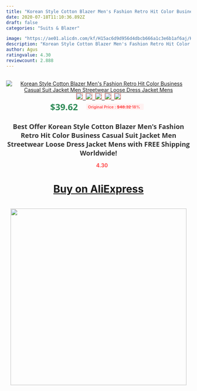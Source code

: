 ```yaml
---
title: "Korean Style Cotton Blazer Men's Fashion Retro Hit Color Business Casual Suit Jacket Men Streetwear Loose Dress Jacket Mens"
date: 2020-07-18T11:10:36.892Z
draft: false
categories: "Suits & Blazer"

image: "https://ae01.alicdn.com/kf/H15ac6d9d956d4dbcb666a1c3e6b1af6aj/Korean-Style-Cotton-Blazer-Men-s-Fashion-Retro-Hit-Color-Business-Casual-Suit-Jacket-Men-Streetwear.jpg"
description: "Korean Style Cotton Blazer Men's Fashion Retro Hit Color Business Casual Suit Jacket Men Streetwear Loose Dress Jacket Mens"
author: Agus
ratingvalue: 4.30
reviewcount: 2.888
---
```

<br>
<div style="text-align: center;">
<a href="https://s.click.aliexpress.com/e/_9zoTE9" target="_blank" rel="nofollow noopener noreferrer"><img alt="Korean Style Cotton Blazer Men's Fashion Retro Hit Color Business Casual Suit Jacket Men Streetwear Loose Dress Jacket Mens" class="magnifier-image" src="https://ae01.alicdn.com/kf/H15ac6d9d956d4dbcb666a1c3e6b1af6aj/Korean-Style-Cotton-Blazer-Men-s-Fashion-Retro-Hit-Color-Business-Casual-Suit-Jacket-Men-Streetwear.jpg_640x640.jpg">
<br>
<img style="border:1px solid salmon" src="https://ae01.alicdn.com/kf/H15ac6d9d956d4dbcb666a1c3e6b1af6aj/Korean-Style-Cotton-Blazer-Men-s-Fashion-Retro-Hit-Color-Business-Casual-Suit-Jacket-Men-Streetwear.jpg_120x120.jpg">&nbsp;&nbsp;<img style="border:1px solid salmon" src="https://ae01.alicdn.com/kf/H8769d20c870a4b01ba35d292831f6fc8B/Korean-Style-Cotton-Blazer-Men-s-Fashion-Retro-Hit-Color-Business-Casual-Suit-Jacket-Men-Streetwear.jpg_120x120.jpg">&nbsp;&nbsp;<img style="border:1px solid salmon" src="https://ae01.alicdn.com/kf/He4ed7c3d98a9465c85873e0e1cb09da4i/Korean-Style-Cotton-Blazer-Men-s-Fashion-Retro-Hit-Color-Business-Casual-Suit-Jacket-Men-Streetwear.jpg_120x120.jpg">&nbsp;&nbsp;<img style="border:1px solid salmon" src="https://ae01.alicdn.com/kf/Hddb7e5b44e8a462a87c97b06cd4880e2G/Korean-Style-Cotton-Blazer-Men-s-Fashion-Retro-Hit-Color-Business-Casual-Suit-Jacket-Men-Streetwear.jpg_120x120.jpg">&nbsp;&nbsp;<img style="border:1px solid salmon" src="https://ae01.alicdn.com/kf/H2c5cad70421545e18b73166ea53fd438m/Korean-Style-Cotton-Blazer-Men-s-Fashion-Retro-Hit-Color-Business-Casual-Suit-Jacket-Men-Streetwear.jpg_120x120.jpg"></a></div><br0>
<div style="text-align: center;"><span style="background-color: white; border: 0px; box-sizing: border-box; color: seagreen; display: inline-block; font-family: &quot;open sans&quot; , &quot;arial&quot; , &quot;helvetica&quot; , sans-serif , &quot;heiti&quot;; font-size: 24px; font-stretch: inherit; font-weight: 700; line-height: inherit; margin: 0px 10px 0px 0px; padding: 0px; vertical-align: middle;">$39.62 </span>
<span style="background: rgb(255 , 241 , 241); border-radius: 3px; border: 0px; box-sizing: border-box; color: #ff4747; display: inline-block; font-family: inherit; font-size: 12px; font-stretch: inherit; font-style: inherit; font-variant: inherit; font-weight: 600; line-height: inherit; margin: 0px; padding: 2px 5px; transform: scale(0.9); vertical-align: middle;">Original Price : <b style="text-decoration: line-through;">$48.32 </b> 18%&nbsp;&nbsp;</span></div>
<h1 style="color: #333333; display: inline-block; font-family: &quot;open sans&quot; , &quot;arial&quot; , &quot;helvetica&quot; , sans-serif , &quot;heiti&quot;; font-size: 18px; font-stretch: inherit; font-weight: 700; text-align: center;">Best Offer Korean Style Cotton Blazer Men's Fashion Retro Hit Color Business Casual Suit Jacket Men Streetwear Loose Dress Jacket Mens with FREE Shipping Worldwide!</h1>
<div style="color: #ff4747; text-align: center;">
<img src="https://4.bp.blogspot.com/-M0ZcTcb-5uY/XleCXlxnR4I/AAAAAAAAAEc/OrjgMkXV1oMQFaCRZj5HQwOCBcu3w1FegCPcBGAYYCw/s1600/star.png" style="height: 15px;">&nbsp;<b>4.30</b></div>
<div class="button_cont" align="center"><a class="buynow_a" href="https://s.click.aliexpress.com/e/_9zoTE9" target="_blank" rel="nofollow noopener noreferrer"><H1>Buy on AliExpress</H1></a></div><br>
<div class="separator" style="clear: both; text-align: center;">
<img src="https://lh3.googleusercontent.com/-pTy5HemUv9M/XlePHvY0dAI/AAAAAAAAAE4/0nX5iRUoIWY8eMW9Dpxeirr157OZliDIgCLcBGAsYHQ/s1600/badge.gif" width="480">
</div>
